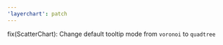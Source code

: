 ```yaml
---
'layerchart': patch
---
```


fix(ScatterChart): Change default tooltip mode from `voronoi` to `quadtree`
